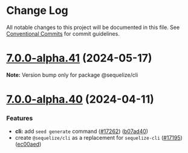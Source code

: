 # Change Log

All notable changes to this project will be documented in this file.
See [Conventional Commits](https://conventionalcommits.org) for commit guidelines.

# [7.0.0-alpha.41](https://github.com/sequelize/sequelize/compare/v7.0.0-alpha.40...v7.0.0-alpha.41) (2024-05-17)

**Note:** Version bump only for package @sequelize/cli

# [7.0.0-alpha.40](https://github.com/sequelize/sequelize/compare/v7.0.0-alpha.39...v7.0.0-alpha.40) (2024-04-11)

### Features

- **cli:** add `seed generate` command ([#17262](https://github.com/sequelize/sequelize/issues/17262)) ([b07ad40](https://github.com/sequelize/sequelize/commit/b07ad40f3f55a4a7bc7c924c3349b542b6e705d9))
- create `@sequelize/cli` as a replacement for `sequelize-cli` ([#17195](https://github.com/sequelize/sequelize/issues/17195)) ([ec00aed](https://github.com/sequelize/sequelize/commit/ec00aed29674bb698445c2c7109b229215e96a0c))
